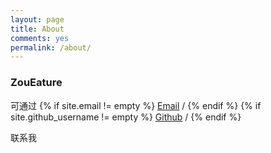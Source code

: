 ```yaml
---
layout: page
title: About
comments: yes
permalink: /about/
---
```



### ZouEature

可通过
{% if site.email != empty %}
<a href="mailto:{{site.email}}" title="mailto: {{site.email}}">Email</a> /
{% endif %}
{% if site.github_username != empty %}
<a href="https://github.com/{{site.github_username}}" title="GithubID: {{site.github_username}}">Github</a> /
{% endif %}

联系我
